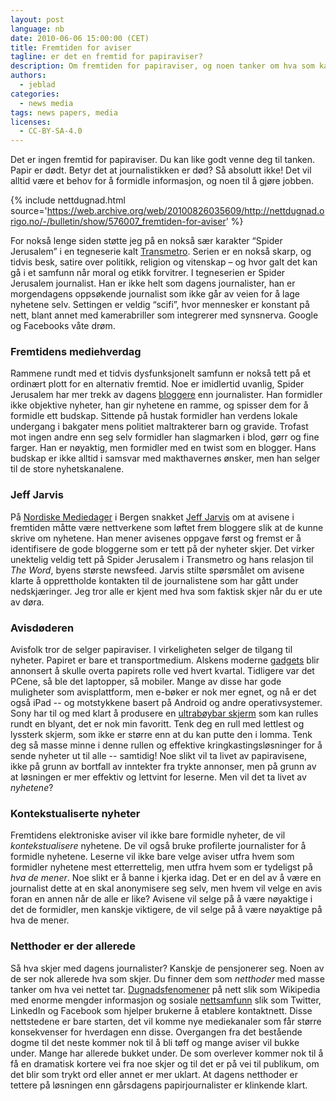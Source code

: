 ```yaml
---
layout: post
language: nb
date: 2010-06-06 15:00:00 (CET)
title: Fremtiden for aviser
tagline: er det en fremtid for papiraviser?
description: Om fremtiden for papiraviser, og noen tanker om hva som kan bli bestemmende for hvem som overlever.
authors:
  - jeblad
categories:
  - news media
tags: news papers, media
licenses:
  - CC-BY-SA-4.0
---
```


Det er ingen fremtid for papiraviser. Du kan like godt venne deg til tanken. Papir er dødt. Betyr det at journalistikken er død? Så absolutt ikke! Det vil alltid være et behov for å formidle informasjon, og noen til å gjøre jobben.

<!--more-->

<!-- {% include opinion.html %} -->

{% include nettdugnad.html source='https://web.archive.org/web/20100826035609/http://nettdugnad.origo.no/-/bulletin/show/576007_fremtiden-for-aviser' %}

For nokså lenge siden støtte jeg på en nokså sær karakter “Spider Jerusalem” i en tegneserie kalt [Transmetro](http://no.wikipedia.org/wiki/Transmetro). Serien er en nokså skarp, og tidvis besk, satire over politikk, religion og vitenskap – og hvor galt det kan gå i et samfunn når moral og etikk forvitrer. I tegneserien er Spider Jerusalem journalist. Han er ikke helt som dagens journalister, han er morgendagens oppsøkende journalist som ikke går av veien for å lage nyhetene selv. Settingen er veldig “scifi”, hvor mennesker er konstant på nett, blant annet med kamerabriller som integrerer med synsnerva. Google og Facebooks våte drøm.

### Fremtidens mediehverdag

Rammene rundt med et tidvis dysfunksjonelt samfunn er nokså tett på et ordinært plott for en alternativ fremtid. Noe er imidlertid uvanlig, Spider Jerusalem har mer trekk av dagens [bloggere](http://no.wikipedia.org/wiki/Blogg) enn journalister. Han formidler ikke objektive nyheter, han gir nyhetene en ramme, og spisser dem for å formidle ett budskap. Sittende på hustak formidler han verdens lokale undergang i bakgater mens politiet maltrakterer barn og gravide. Trofast mot ingen andre enn seg selv formidler han slagmarken i blod, gørr og fine farger. Han er nøyaktig, men formidler med en twist som en blogger. Hans budskap er ikke alltid i samsvar med makthavernes ønsker, men han selger til de store nyhetskanalene.

### Jeff Jarvis

På [Nordiske Mediedager](http://www.nordiskemediedager.no) i Bergen snakket [Jeff Jarvis](http://en.wikipedia.org/wiki/Jeff_Jarvis) om at avisene i fremtiden måtte være nettverkene som løftet frem bloggere slik at de kunne skrive om nyhetene. Han mener avisenes oppgave først og fremst er å identifisere de gode bloggerne som er tett på der nyheter skjer. Det virker unektelig veldig tett på Spider Jerusalem i Transmetro og hans relasjon til *The Word*, byens største newsfeed. Jarvis stilte spørsmålet om avisene klarte å opprettholde kontakten til de journalistene som har gått under nedskjæringer. Jeg tror alle er kjent med hva som faktisk skjer når du er ute av døra.

### Avisdøderen

Avisfolk tror de selger papiraviser. I virkeligheten selger de tilgang til nyheter. Papiret er bare et transportmedium. Alskens moderne [gadgets](http://no.wikipedia.org/wiki/Gadget) blir annonsert å skulle overta papirets rolle ved hvert kvartal. Tidligere var det PCene, så ble det laptopper, så mobiler. Mange av disse har gode muligheter som avisplattform, men e-bøker er nok mer egnet, og nå er det også iPad -- og motstykkene basert på Android og andre operativsystemer. Sony har til og med klart å produsere en [ultrabøybar skjerm](http://www.teknofil.no/wip4/sony-lanserer-ultraboeybar-skjerm/d.epl?id=44635) som kan rulles rundt en blyant, det er nok min favoritt. Tenk deg en rull med lettlest og lyssterk skjerm, som ikke er større enn at du kan putte den i lomma. Tenk deg så masse minne i denne rullen og effektive kringkastingsløsninger for å sende nyheter ut til alle -- samtidig! Noe slikt vil ta livet av papiravisene, ikke på grunn av bortfall av inntekter fra trykte annonser, men på grunn av at løsningen er mer effektiv og lettvint for leserne. Men vil det ta livet av *nyhetene*?

### Kontekstualiserte nyheter

Fremtidens elektroniske aviser vil ikke bare formidle nyheter, de vil *kontekstualisere* nyhetene. De vil også bruke profilerte journalister for å formidle nyhetene. Leserne vil ikke bare velge aviser utfra hvem som formidler nyhetene mest etterrettelig, men utfra hvem som er tydeligst på *hva de mener*. Noe slikt er å banne i kjerka idag. Det er en del av å være en journalist dette at en skal anonymisere seg selv, men hvem vil velge en avis foran en annen når de alle er like? Avisene vil selge på å være nøyaktige i det de formidler, men kanskje viktigere, de vil selge på å være nøyaktige på hva de mener.

### Netthoder er der allerede

Så hva skjer med dagens journalister? Kanskje de pensjonerer seg. Noen av de ser nok allerede hva som skjer. Du finner dem som *netthoder* med masse tanker om hva vei nettet tar. [Dugnadsfenomener](http://no.wikipedia.org/wiki/Crowdsourcing) på nett slik som Wikipedia med enorme mengder informasjon og sosiale [nettsamfunn](http://no.wikipedia.org/wiki/Nettsamfunn) slik som Twitter, LinkedIn og Facebook som hjelper brukerne å etablere kontaktnett. Disse nettstedene er bare starten, det vil komme nye mediekanaler som får større konsekvenser for hverdagen enn disse. Overgangen fra det bestående dogme til det neste kommer nok til å bli tøff og mange aviser vil bukke under. Mange har allerede bukket under. De som overlever kommer nok til å få en dramatisk kortere vei fra noe skjer og til det er på vei til publikum, om det blir som trykt ord eller annet er mer uklart. At dagens netthoder er tettere på løsningen enn gårsdagens papirjournalister er klinkende klart.
